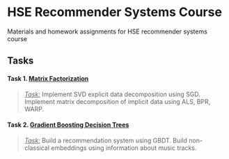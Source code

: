 # HSE Recommender Systems Course

Materials and homework assignments for HSE recommender systems course

## Tasks


#### Task 1. [Matrix Factorization](/Task_1)
 > <ins><i>Task:</i></ins> Implement SVD explicit data decomposition using SGD. Implement matrix decomposition of implicit data using ALS, BPR, WARP.

#### Task 2. [Gradient Boosting Decision Trees](/Task_2)
 > <ins><i>Task:</i></ins> Build a recommendation system using GBDT. Build non-classical embeddings using information about music tracks.
